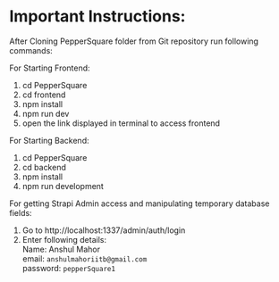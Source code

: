 <h1>Important Instructions:</h1>


After Cloning PepperSquare folder from Git repository run following commands:

  For Starting Frontend:
  1)	cd PepperSquare
  2)	cd frontend
  3)	npm install
  4)	npm run dev
  5)	open the link displayed in terminal to access frontend
  
  For Starting Backend:
  1)	cd PepperSquare
  2)	cd backend
  3)	npm install
  4)	npm run development
  
  For getting Strapi Admin access and manipulating temporary database fields:
  1)	Go to http://localhost:1337/admin/auth/login
  2)	Enter following details: <br />
        Name: Anshul Mahor <br />
        email: `anshulmahoriitb@gmail.com` <br />
        password: `pepperSquare1`
